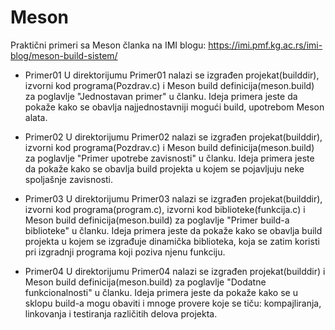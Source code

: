 # Meson
Praktični primeri sa Meson članka na IMI blogu: https://imi.pmf.kg.ac.rs/imi-blog/meson-build-sistem/

- Primer01
U direktorijumu Primer01 nalazi se izgrađen projekat(builddir), izvorni kod programa(Pozdrav.c) i Meson build definicija(meson.build) 
za poglavlje "Jednostavan primer" u članku. Ideja primera jeste da pokaže kako se obavlja najjednostavniji mogući build, upotrebom Meson alata.

- Primer02
U direktorijumu Primer02 nalazi se izgrađen projekat(builddir), izvorni kod programa(Pozdrav.c) i Meson build definicija(meson.build) 
za poglavlje "Primer upotrebe zavisnosti" u članku. Ideja primera jeste da pokaže kako se obavlja build projekta u kojem se pojavljuju neke 
spoljašnje zavisnosti.

- Primer03
U direktorijumu Primer03 nalazi se izgrađen projekat(builddir), izvorni kod programa(program.c), izvorni kod biblioteke(funkcija.c) 
i Meson build definicija(meson.build) za poglavlje "Primer build-a biblioteke" u članku. Ideja primera jeste da pokaže kako se obavlja build 
projekta u kojem se izgrađuje dinamička biblioteka, koja se zatim koristi pri izgradnji programa koji poziva njenu funkciju.

- Primer04
U direktorijumu Primer04 nalazi se izgrađen projekat(builddir) i Meson build definicija(meson.build) za poglavlje "Dodatne funkcionalnosti" 
u članku. Ideja primera jeste da pokaže kako se u sklopu build-a mogu obaviti i mnoge provere koje se tiču: kompajliranja, linkovanja 
i testiranja različitih delova projekta.

